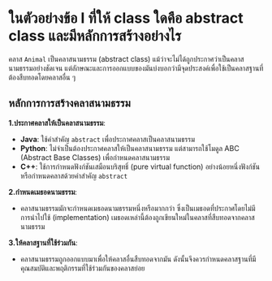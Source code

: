 # ในตัวอย่างข้อ I ที่ให้ class ใดคือ abstract class และมีหลักการสร้างอย่างไร

คลาส `Animal` เป็นคลาสนามธรรม (abstract class) แม้ว่าจะไม่ได้ถูกประกาศว่าเป็นคลาสนามธรรมอย่างชัดเจน แต่ลักษณะและการออกแบบของมันบ่งบอกว่ามีจุดประสงค์เพื่อใช้เป็นคลาสฐานที่ต้องสืบทอดโดยคลาสอื่น ๆ

## หลักการการสร้างคลาสนามธรรม

**1.ประกาศคลาสให้เป็นคลาสนามธรรม**:

* **Java**: ใช้คำสำคัญ `abstract` เพื่อประกาศคลาสเป็นคลาสนามธรรม
* **Python**: ไม่จำเป็นต้องประกาศคลาสให้เป็นคลาสนามธรรม แต่สามารถใช้โมดูล ABC (Abstract Base Classes) เพื่อกำหนดคลาสนามธรรม
* **C++**: ใช้การกำหนดฟังก์ชันเสมือนบริสุทธิ์ (pure virtual function) อย่างน้อยหนึ่งฟังก์ชัน หรือกำหนดคลาสด้วยคำสำคัญ `abstract`

**2.กำหนดเมธอดนามธรรม**:

* คลาสนามธรรมมักจะกำหนดเมธอดนามธรรมหนึ่งหรือมากกว่า ซึ่งเป็นเมธอดที่ประกาศโดยไม่มีการนำไปใช้ (implementation) เมธอดเหล่านี้ต้องถูกเขียนใหม่ในคลาสที่สืบทอดจากคลาสนามธรรม

**3.ให้คลาสฐานที่ใช้ร่วมกัน**:

* คลาสนามธรรมถูกออกแบบมาเพื่อให้คลาสอื่นสืบทอดจากมัน ดังนั้นจึงควรกำหนดคลาสฐานที่มีคุณสมบัติและพฤติกรรมที่ใช้ร่วมกันของคลาสย่อย
